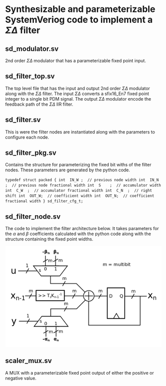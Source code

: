 # Synthesizable and parameterizable SystemVeriog code to implement a $\Sigma\Delta$ filter

## sd_modulator.sv
2nd order $\Sigma\Delta$ modulator that has a parameterizable fixed point input.

## sd_filter_top.sv
The top level file that has the input and output 2nd order $\Sigma\Delta$ modulator along with the $\Sigma\Delta$ filter. The input $\Sigma\Delta$ converts a sfix16_En7 fixed point integer to a single bit PDM signal. The output $\Sigma\Delta$ modulator encode the feedback path of the $\Sigma\Delta$ IIR filter. 

## sd_filter.sv
This is were the filter nodes are instantiated along with the parameters to configure each node.

## sd_filter_pkg.sv 
Contains the structure for parameterizing the fixed bit withs of the filter nodes. These parameters are generated by the python code.

`
  typedef struct packed {
    int  IN_W ;  // previous node width
    int  IN_N ;  // previous node fractional width
    int  S    ;  // accumulator width
    int  C_W  ;  // accumulator fractional width
    int  C_N  ;  // right shift
    int  OUT_W;  // coefficient width
    int  OUT_N;  // coefficient fractional width
  } sd_filter_cfg_t;
`

## sd_filter_node.sv

The code to implement the filter architecture below. It takes parameters for the $\alpha$ and $\beta$ coefficients calculated with the python code along with the structure containing the fixed point widths. 

![Filter Node](filter_node_rtl.png)

## scaler_mux.sv
A MUX with a parameterizable fixed point output of either the positive or negative value. 
